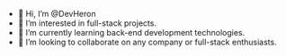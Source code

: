 - 👋 Hi, I’m @DevHeron
- 👀 I’m interested in full-stack projects.
- 🌱 I’m currently learning back-end development technologies.
- 💞️ I’m looking to collaborate on any company or full-stack enthusiasts.
<!---
DevHeron/DevHeron is a ✨ special ✨ repository because its `README.md` (this file) appears on your GitHub profile.
You can click the Preview link to take a look at your changes.
--->
